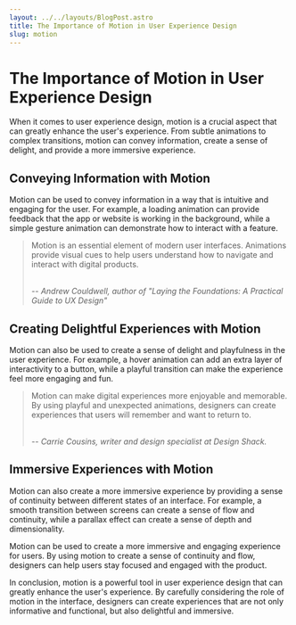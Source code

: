 ```yaml
---
layout: ../../layouts/BlogPost.astro
title: The Importance of Motion in User Experience Design
slug: motion
---
```


# The Importance of Motion in User Experience Design

When it comes to user experience design, motion is a crucial aspect that can greatly enhance the user's experience. From subtle animations to complex transitions, motion can convey information, create a sense of delight, and provide a more immersive experience.

## Conveying Information with Motion

Motion can be used to convey information in a way that is intuitive and engaging for the user. For example, a loading animation can provide feedback that the app or website is working in the background, while a simple gesture animation can demonstrate how to interact with a feature.

> Motion is an essential element of modern user interfaces. Animations provide visual cues to help users understand how to navigate and interact with digital products.
>
> <br /> -- <cite>Andrew Couldwell, author of "Laying the Foundations: A Practical Guide to UX Design"</cite>

## Creating Delightful Experiences with Motion

Motion can also be used to create a sense of delight and playfulness in the user experience. For example, a hover animation can add an extra layer of interactivity to a button, while a playful transition can make the experience feel more engaging and fun.

> Motion can make digital experiences more enjoyable and memorable. By using playful and unexpected animations, designers can create experiences that users will remember and want to return to.
>
> <br /> -- <cite>Carrie Cousins, writer and design specialist at Design Shack.</cite>

## Immersive Experiences with Motion

Motion can also create a more immersive experience by providing a sense of continuity between different states of an interface. For example, a smooth transition between screens can create a sense of flow and continuity, while a parallax effect can create a sense of depth and dimensionality.

Motion can be used to create a more immersive and engaging experience for users. By using motion to create a sense of continuity and flow, designers can help users stay focused and engaged with the product.

In conclusion, motion is a powerful tool in user experience design that can greatly enhance the user's experience. By carefully considering the role of motion in the interface, designers can create experiences that are not only informative and functional, but also delightful and immersive.
